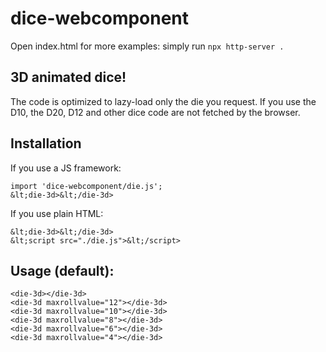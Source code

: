# dice-webcomponent

Open index.html for more examples: simply run `npx http-server .`

## 3D animated dice!

The code is optimized to lazy-load only the die you request. If you use the D10, the D20, D12 and other dice code are not fetched by the browser.

## Installation

If you use a JS framework:

    import 'dice-webcomponent/die.js';
    &lt;die-3d>&lt;/die-3d>

If you use plain HTML:

    &lt;die-3d>&lt;/die-3d>
    &lt;script src="./die.js">&lt;/script>

## Usage (default):

    <die-3d></die-3d>
    <die-3d maxrollvalue="12"></die-3d>
    <die-3d maxrollvalue="10"></die-3d>
    <die-3d maxrollvalue="8"></die-3d>
    <die-3d maxrollvalue="6"></die-3d>
    <die-3d maxrollvalue="4"></die-3d>